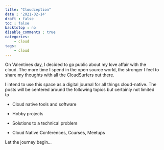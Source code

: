 ```yaml
---
title: "Cloudception"
date : '2021-02-14'
draft : false
toc : false
backtotop : no
disable_comments : true
categories: 
    - cloud
tags:
    - cloud
---
```


On Valentines day, I decided to go public about my love affair with the cloud.  The more time I spend in the open source world, the stronger I feel to share my thoughts with all the CloudSurfers out there.

I intend to use this space as a digital journal for all things cloud-native. The posts will be centered around the following topics but certainly not limited to

* Cloud native tools and software

* Hobby projects

* Solutions to a technical problem

* Cloud Native Conferences, Courses, Meetups

Let the journey begin...
